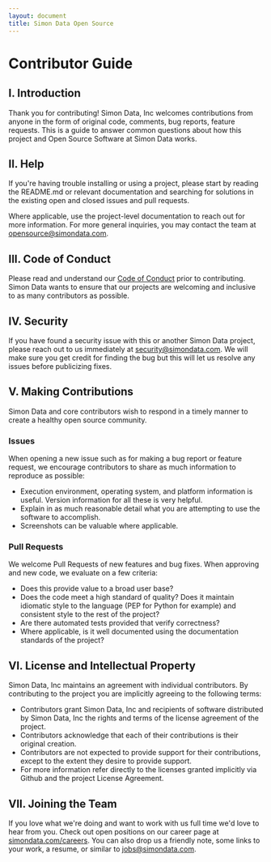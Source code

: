 ```yaml
---
layout: document
title: Simon Data Open Source
---
```


# Contributor Guide

## I. Introduction

Thank you for contributing! Simon Data, Inc welcomes contributions from anyone in the form of original code, comments, bug reports, feature requests. This is a guide to answer common questions about how this project and Open Source Software at Simon Data works.

## II. Help
If you're having trouble installing or using a project, please start by reading the README.md or relevant documentation and searching for solutions in the existing open and closed issues and pull requests.

Where applicable, use the project-level documentation to reach out for more information. For more general inquiries, you may contact the team at <a href="mailto:opensource@simondata.com">opensource@simondata.com</a>.

## III. Code of Conduct
Please read and understand our [Code of Conduct](code_of_conduct.html) prior to contributing. Simon Data wants to ensure that our projects are welcoming and inclusive to as many contributors as possible.

## IV. Security
If you have found a security issue with this or another Simon Data project, please reach out to us immediately at <a href="mailto:security@simondata.com">security@simondata.com</a>. We will make sure you get credit for finding the bug but this will let us resolve any issues before publicizing fixes.

## V. Making Contributions

Simon Data and core contributors wish to respond in a timely manner to create a healthy open source community.

### Issues
When opening a new issue such as for making a bug report or feature request, we encourage contributors to share as much information to reproduce as possible:
* Execution environment, operating system, and platform information is useful. Version information for all these is very helpful.
* Explain in as much reasonable detail what you are attempting to use the software to accomplish.
* Screenshots can be valuable where applicable.

### Pull Requests
We welcome Pull Requests of new features and bug fixes. When approving and new code, we evaluate on a few criteria:
* Does this provide value to a broad user base?
* Does the code meet a high standard of quality? Does it maintain idiomatic style to the language (PEP for Python for example) and consistent style to the rest of the project?
* Are there automated tests provided that verify correctness?
* Where applicable, is it well documented using the documentation standards of the project?


## VI. License and Intellectual Property
Simon Data, Inc maintains an agreement with individual contributors.  By contributing to the project you are implicitly agreeing to the following terms:
* Contributors grant Simon Data, Inc and recipients of software distributed by Simon Data, Inc the rights and terms of the license agreement of the project.
* Contributors acknowledge that each of their contributions is their original creation.
* Contributors are not expected to provide support for their contributions, except to the extent they desire to provide support.
* For more information refer directly to the licenses granted implicitly via Github and the project License Agreement.

## VII. Joining the Team
If you love what we're doing and want to work with us full time we'd love to hear from you. Check out open positions on our career page at <a href="https://www.simondata.com/careers">simondata.com/careers</a>. You can also drop us a friendly note, some links to your work, a resume, or similar to <a href="mailto:jobs@simondata.com">jobs@simondata.com</a>.

